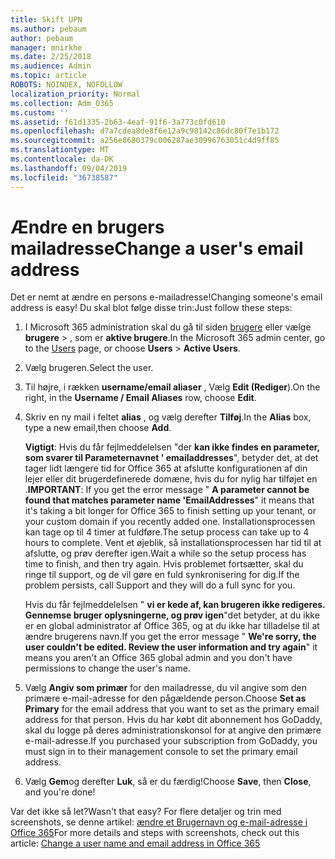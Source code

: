 ```yaml
---
title: Skift UPN
ms.author: pebaum
author: pebaum
manager: mnirkhe
ms.date: 2/25/2018
ms.audience: Admin
ms.topic: article
ROBOTS: NOINDEX, NOFOLLOW
localization_priority: Normal
ms.collection: Adm_O365
ms.custom: ''
ms.assetid: f61d1335-2b63-4eaf-91f6-3a773c0fd610
ms.openlocfilehash: d7a7cdea8de8f6e12a9c98142c86dc80f7e1b172
ms.sourcegitcommit: a256e8680379c006287ae30996763051c4d9ff85
ms.translationtype: MT
ms.contentlocale: da-DK
ms.lasthandoff: 09/04/2019
ms.locfileid: "36738587"
---
```

# <a name="change-a-users-email-address"></a><span data-ttu-id="f7f8d-102">Ændre en brugers mailadresse</span><span class="sxs-lookup"><span data-stu-id="f7f8d-102">Change a user's email address</span></span>

<span data-ttu-id="f7f8d-103">Det er nemt at ændre en persons e-mailadresse!</span><span class="sxs-lookup"><span data-stu-id="f7f8d-103">Changing someone's email address is easy!</span></span> <span data-ttu-id="f7f8d-104">Du skal blot følge disse trin:</span><span class="sxs-lookup"><span data-stu-id="f7f8d-104">Just follow these steps:</span></span>
  
1. <span data-ttu-id="f7f8d-105">I Microsoft 365 administration skal du gå til siden [brugere](https://go.microsoft.com/fwlink/p/?linkid=834822) eller vælge **brugere** \> , som er **aktive brugere**.</span><span class="sxs-lookup"><span data-stu-id="f7f8d-105">In the Microsoft 365 admin center, go to the [Users](https://go.microsoft.com/fwlink/p/?linkid=834822) page, or choose **Users** \> **Active Users**.</span></span>
    
2. <span data-ttu-id="f7f8d-106">Vælg brugeren.</span><span class="sxs-lookup"><span data-stu-id="f7f8d-106">Select the user.</span></span>
    
3. <span data-ttu-id="f7f8d-107">Til højre, i rækken **username/email aliaser** , Vælg **Edit (Rediger**).</span><span class="sxs-lookup"><span data-stu-id="f7f8d-107">On the right, in the **Username / Email Aliases** row, choose **Edit**.</span></span>
    
4. <span data-ttu-id="f7f8d-108">Skriv en ny mail i feltet **alias** , og vælg derefter **Tilføj**.</span><span class="sxs-lookup"><span data-stu-id="f7f8d-108">In the **Alias** box, type a new email,then choose **Add**.</span></span>
    
    <span data-ttu-id="f7f8d-109">**Vigtigt**: Hvis du får fejlmeddelelsen "der **kan ikke findes en parameter, som svarer til Parameternavnet ' emailaddresses**", betyder det, at det tager lidt længere tid for Office 365 at afslutte konfigurationen af din lejer eller dit brugerdefinerede domæne, hvis du for nylig har tilføjet en .</span><span class="sxs-lookup"><span data-stu-id="f7f8d-109">**IMPORTANT**: If you get the error message " **A parameter cannot be found that matches parameter name 'EmailAddresses**" it means that it's taking a bit longer for Office 365 to finish setting up your tenant, or your custom domain if you recently added one.</span></span> <span data-ttu-id="f7f8d-110">Installationsprocessen kan tage op til 4 timer at fuldføre.</span><span class="sxs-lookup"><span data-stu-id="f7f8d-110">The setup process can take up to 4 hours to complete.</span></span> <span data-ttu-id="f7f8d-111">Vent et øjeblik, så installationsprocessen har tid til at afslutte, og prøv derefter igen.</span><span class="sxs-lookup"><span data-stu-id="f7f8d-111">Wait a while so the setup process has time to finish, and then try again.</span></span> <span data-ttu-id="f7f8d-112">Hvis problemet fortsætter, skal du ringe til support, og de vil gøre en fuld synkronisering for dig.</span><span class="sxs-lookup"><span data-stu-id="f7f8d-112">If the problem persists, call Support and they will do a full sync for you.</span></span>
    
    <span data-ttu-id="f7f8d-113">Hvis du får fejlmeddelelsen " **vi er kede af, kan brugeren ikke redigeres. Gennemse bruger oplysningerne, og prøv igen**"det betyder, at du ikke er en global administrator af Office 365, og at du ikke har tilladelse til at ændre brugerens navn.</span><span class="sxs-lookup"><span data-stu-id="f7f8d-113">If you get the error message " **We're sorry, the user couldn't be edited. Review the user information and try again**" it means you aren't an Office 365 global admin and you don't have permissions to change the user's name.</span></span>
    
5. <span data-ttu-id="f7f8d-114">Vælg **Angiv som primær** for den mailadresse, du vil angive som den primære e-mail-adresse for den pågældende person.</span><span class="sxs-lookup"><span data-stu-id="f7f8d-114">Choose **Set as Primary** for the email address that you want to set as the primary email address for that person.</span></span> <span data-ttu-id="f7f8d-115">Hvis du har købt dit abonnement hos GoDaddy, skal du logge på deres administrationskonsol for at angive den primære e-mail-adresse.</span><span class="sxs-lookup"><span data-stu-id="f7f8d-115">If you purchased your subscription from GoDaddy, you must sign in to their management console to set the primary email address.</span></span> 
    
6. <span data-ttu-id="f7f8d-116">Vælg **Gem**og derefter **Luk**, så er du færdig!</span><span class="sxs-lookup"><span data-stu-id="f7f8d-116">Choose **Save**, then **Close**, and you're done!</span></span>
    
<span data-ttu-id="f7f8d-117">Var det ikke så let?</span><span class="sxs-lookup"><span data-stu-id="f7f8d-117">Wasn't that easy?</span></span> <span data-ttu-id="f7f8d-118">For flere detaljer og trin med screenshots, se denne artikel: [ændre et Brugernavn og e-mail-adresse i Office 365](https://docs.microsoft.com/office365/admin/add-users/change-a-user-name-and-email-address)</span><span class="sxs-lookup"><span data-stu-id="f7f8d-118">For more details and steps with screenshots, check out this article: [Change a user name and email address in Office 365](https://docs.microsoft.com/office365/admin/add-users/change-a-user-name-and-email-address)</span></span>
  

